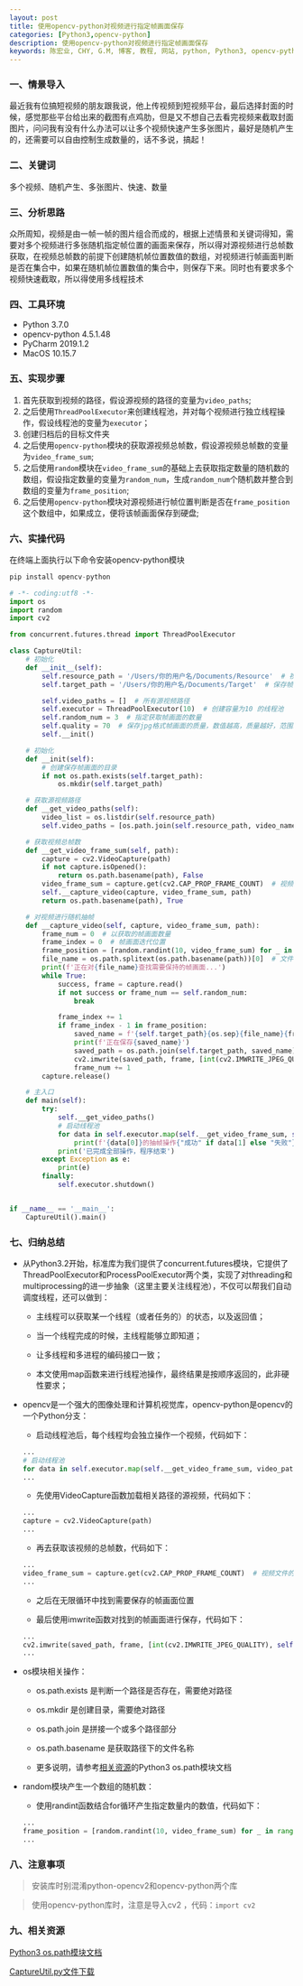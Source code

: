 ```yaml
---
layout: post
title: 使用opencv-python对视频进行指定帧画面保存
categories: [Python3,opencv-python]
description: 使用opencv-python对视频进行指定帧画面保存
keywords: 陈宏业, CHY, G.M, 博客, 教程, 网站, python, Python3, opencv-python, 视频处理, 帧画面, 自媒体
---
```


### 一、情景导入
最近我有位搞短视频的朋友跟我说，他上传视频到短视频平台，最后选择封面的时候，感觉那些平台给出来的截图有点鸡肋，但是又不想自己去看完视频来截取封面图片，问问我有没有什么办法可以让多个视频快速产生多张图片，最好是随机产生的，还需要可以自由控制生成数量的，话不多说，搞起！

### 二、关键词
多个视频、随机产生、多张图片、快速、数量

### 三、分析思路
众所周知，视频是由一帧一帧的图片组合而成的，根据上述情景和关键词得知，需要对多个视频进行多张随机指定帧位置的画面来保存，所以得对源视频进行总帧数获取，在视频总帧数的前提下创建随机帧位置数值的数组，对视频进行帧画面判断是否在集合中，如果在随机帧位置数值的集合中，则保存下来。同时也有要求多个视频快速截取，所以得使用多线程技术

### 四、工具环境
+ Python 3.7.0
+ opencv-python 4.5.1.48
+ PyCharm 2019.1.2
+ MacOS 10.15.7

### 五、实现步骤
1. 首先获取到视频的路径，假设源视频的路径的变量为`video_paths`;
1. 之后使用`ThreadPoolExecutor`来创建线程池，并对每个视频进行独立线程操作，假设线程池的变量为`executor`；
1. 创建归档后的目标文件夹
1. 之后使用`opencv-python`模块的获取源视频总帧数，假设源视频总帧数的变量为`video_frame_sum`;
1. 之后使用`random`模块在`video_frame_sum`的基础上去获取指定数量的随机数的数组，假设指定数量的变量为`random_num`，生成`random_num`个随机数并整合到数组的变量为`frame_position`;
1. 之后使用`opencv-python`模块对源视频进行帧位置判断是否在`frame_position`这个数组中，如果成立，便将该帧画面保存到硬盘;

### 六、实操代码

在终端上面执行以下命令安装opencv-python模块

```python
pip install opencv-python
```

```python
# -*- coding:utf8 -*-
import os
import random
import cv2

from concurrent.futures.thread import ThreadPoolExecutor

class CaptureUtil:
    # 初始化
    def __init__(self):
        self.resource_path = '/Users/你的用户名/Documents/Resource'  # 视频的父目录，需要指定自己的路径，可全部覆盖重写
        self.target_path = '/Users/你的用户名/Documents/Target'  # 保存帧画面的目录，需要指定自己的路径，可全部覆盖重写

        self.video_paths = []  # 所有源视频路径
        self.executor = ThreadPoolExecutor(10)  # 创建容量为10 的线程池
        self.random_num = 3  # 指定获取帧画面的数量
        self.quality = 70  # 保存jpg格式帧画面的质量，数值越高，质量越好，范围1-99
        self.__init()

    # 初始化
    def __init(self):
        # 创建保存帧画面的目录
        if not os.path.exists(self.target_path):
            os.mkdir(self.target_path)

    # 获取源视频路径
    def __get_video_paths(self):
        video_list = os.listdir(self.resource_path)
        self.video_paths = [os.path.join(self.resource_path, video_name) for video_name in video_list]

    # 获取视频总帧数
    def __get_video_frame_sum(self, path):
        capture = cv2.VideoCapture(path)
        if not capture.isOpened():
            return os.path.basename(path), False
        video_frame_sum = capture.get(cv2.CAP_PROP_FRAME_COUNT)  # 视频文件的帧数
        self.__capture_video(capture, video_frame_sum, path)
        return os.path.basename(path), True

    # 对视频进行随机抽帧
    def __capture_video(self, capture, video_frame_sum, path):
        frame_num = 0  # 以获取的帧画面数量
        frame_index = 0  # 帧画面迭代位置
        frame_position = [random.randint(10, video_frame_sum) for _ in range(self.random_num)]  # 需要获取的随机帧位置
        file_name = os.path.splitext(os.path.basename(path))[0]  # 文件名称
        print(f'正在对{file_name}查找需要保持的帧画面...')
        while True:
            success, frame = capture.read()
            if not success or frame_num == self.random_num:
                break

            frame_index += 1
            if frame_index - 1 in frame_position:
                saved_name = f'{self.target_path}{os.sep}{file_name}{frame_index}.jpg'
                print(f'正在保存{saved_name}')
                saved_path = os.path.join(self.target_path, saved_name)
                cv2.imwrite(saved_path, frame, [int(cv2.IMWRITE_JPEG_QUALITY), self.quality])
                frame_num += 1
        capture.release()

    # 主入口
    def main(self):
        try:
            self.__get_video_paths()
            # 启动线程池
            for data in self.executor.map(self.__get_video_frame_sum, self.video_paths):
                print(f'{data[0]}的抽帧操作{"成功" if data[1] else "失败"}')
            print('已完成全部操作，程序结束')
        except Exception as e:
            print(e)
        finally:
            self.executor.shutdown()


if __name__ == '__main__':
    CaptureUtil().main()
```
### 七、归纳总结
* 从Python3.2开始，标准库为我们提供了concurrent.futures模块，它提供了ThreadPoolExecutor和ProcessPoolExecutor两个类，实现了对threading和multiprocessing的进一步抽象（这里主要关注线程池），不仅可以帮我们自动调度线程，还可以做到：

    * 主线程可以获取某一个线程（或者任务的）的状态，以及返回值；

    * 当一个线程完成的时候，主线程能够立即知道；

    * 让多线程和多进程的编码接口一致；

    * 本文使用map函数来进行线程池操作，最终结果是按顺序返回的，此非硬性要求；

* opencv是一个强大的图像处理和计算机视觉库，opencv-python是opencv的一个Python分支：

    * 启动线程池后，每个线程均会独立操作一个视频，代码如下：

    ```python
    ...
    # 启动线程池
    for data in self.executor.map(self.__get_video_frame_sum, video_paths):
    ...
    ```

    * 先使用VideoCapture函数加载相关路径的源视频，代码如下：

    ```python
    ...
    capture = cv2.VideoCapture(path)
    ...
    ```

    * 再去获取该视频的总帧数，代码如下：

    ```python
    ...
    video_frame_sum = capture.get(cv2.CAP_PROP_FRAME_COUNT)  # 视频文件的帧数
    ...
    ```

    * 之后在无限循环中找到需要保存的帧画面位置

    * 最后使用imwrite函数对找到的帧画面进行保存，代码如下：

    ```python
    ...
    cv2.imwrite(saved_path, frame, [int(cv2.IMWRITE_JPEG_QUALITY), self.quality])
    ...
    ```

* os模块相关操作：

    * os.path.exists 是判断一个路径是否存在，需要绝对路径

    * os.mkdir 是创建目录，需要绝对路径

    * os.path.join 是拼接一个或多个路径部分

    * os.path.basename 是获取路径下的文件名称

    * 更多说明，请参考[相关资源](#九相关资源)的Python3 os.path模块文档

* random模块产生一个数组的随机数：

    * 使用randint函数结合for循环产生指定数量内的数值，代码如下：
    
    ```python
    ...
    frame_position = [random.randint(10, video_frame_sum) for _ in range(self.random_num)]  # 需要获取的随机帧位置
    ...
    ```

### 八、注意事项
> 安装库时别混淆python-opencv2和opencv-python两个库

> 使用opencv-python库时，注意是导入cv2 ，代码：```import cv2```

### 九、相关资源
[Python3 os.path模块文档](https://docs.python.org/zh-cn/3.7/library/os.path.html)

[CaptureUtil.py文件下载](/static/files/python/CaptureUtil.py)
